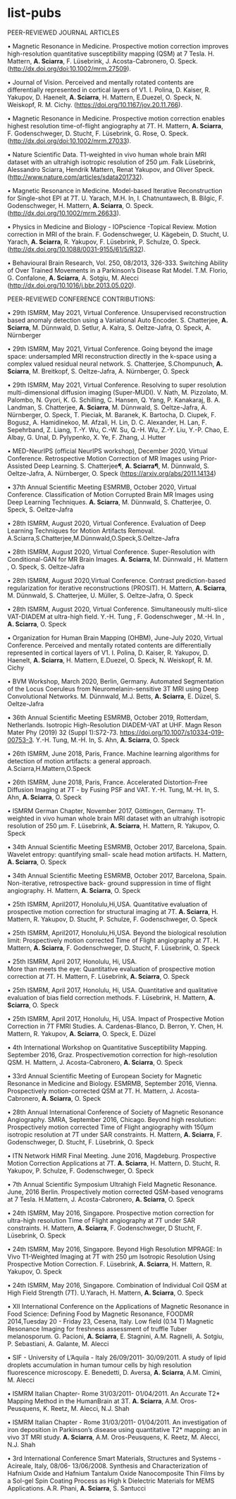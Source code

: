 # list-pubs
PEER-REVIEWED JOURNAL ARTICLES

• Magnetic Resonance in Medicine. 
Prospective motion correction improves high-resolution quantitative susceptibility mapping (QSM) at 7 Tesla. 
H. Mattern, **A. Sciarra**, F. Lüsebrink, J. Acosta-Cabronero, O. Speck. 
(http://dx.doi.org/doi:10.1002/mrm.27509).

• Journal of Vision. 
Perceived and mentally rotated contents are differentially represented in cortical layers of V1. 
I. Polina, D. Kaiser, R. Yakupov, D. Haenelt, **A. Sciarra**, H. Mattern, E.Duezel, O. Speck, N. Weiskopf, R. M. Cichy. 
(https://doi.org/10.1167/jov.20.11.766).

• Magnetic Resonance in Medicine. 
Prospective motion correction enables highest resolution time-of-flight angiography at 7T. 
H. Mattern, **A. Sciarra**, F. Godenschweger, D. Stucht, F. Lüsebrink, G. Rose, O. Speck. 
(http://dx.doi.org/doi:10.1002/mrm.27033).

• Nature Scientific Data. 
T1-weighted in vivo human whole brain MRI dataset with an ultrahigh isotropic resolution of 250 μm. 
Falk Lüsebrink, Alessandro Sciarra, Hendrik Mattern, Renat Yakupov, and Oliver Speck. 
(http://www.nature.com/articles/sdata201732).

• Magnetic Resonance in Medicine. 
Model-based Iterative Reconstruction for Single-shot EPI at 7T. 
U. Yarach, M.H. In, I. Chatnuntawech, B. Bilgic, F. Godenschweger, H. Mattern, **A. Sciarra**, O. Speck. 
(http://dx.doi.org/10.1002/mrm.26633).

• Physics in Medicine and Biology - IOPscience -Topical Review. 
Motion correction in MRI of the brain. 
F. Godenschweger, U. Kägebein, D. Stucht, U. Yarach, **A. Sciarra**, R. Yakupov, F. Lüsebrink, P. Schulze, O. Speck. 
(http://dx.doi.org/10.1088/0031-9155/61/5/R32).

• Behavioural Brain Research, Vol. 250, 08/2013, 326-333. 
Switching Ability of Over Trained Movements in a Parkinson’s Disease Rat Model. 
T.M. Florio, G. Confalone, **A. Sciarra**, A. Sotgiu, M. Alecci 
(http://dx.doi.org/10.1016/j.bbr.2013.05.020).


PEER-REVIEWED CONFERENCE CONTRIBUTIONS: 

• 29th ISMRM, May 2021, Virtual Conference. 
Unsupervised reconstruction based anomaly detection using a Variational Auto Encoder. 
S. Chatterjee, **A. Sciarra**, M. Dünnwald, D. Setlur, A. Kalra, S. Oeltze-Jafra, O. Speck, A. Nürnberger

• 29th ISMRM, May 2021, Virtual Conference. 
Going beyond the image space: undersampled MRI reconstruction directly in the k-space using a complex valued residual neural network. 
S. Chatterjee, S.Chompunuch, **A. Sciarra**, M. Breitkopf, S. Oeltze-Jafra, A. Nürnberger, O. Speck

• 29th ISMRM, May 2021, Virtual Conference. 
Resolving to super resolution multi-dimensional diffusion imaging (Super-MUDI). 
V. Nath, M. Pizzolato, M. Palombo, N. Gyori, K. G. Schilling, C. Hansen, Q. Yang, P. Kanakaraj, B. A. Landman, S. Chatterjee, **A. Sciarra**, M. Dünnwald,
S. Oeltze-Jafra, A. Nürnberger, O. Speck, T. Pieciak, M. Baranek, K. Bartocha, D. Ciupek, F. Bogusz, A. Hamidinekoo, M. Afzali, H. Lin, D. C.
Alexander, H. Lan, F. Sepehrband, Z. Liang, T.-Y. Wu, C.-W. Su, Q.-H. Wu, Z.-Y. Liu, Y.-P. Chao, E. Albay, G. Unal, D. Pylypenko, X. Ye, F. Zhang, J. Hutter

• MED-NeurIPS (official NeurIPS workshop), December 2020, Virtual Conference. 
Retrospective Motion Correction of MR Images using Prior-Assisted Deep Learning. 
S. Chatterjee¶, **A. Sciarra¶**, M. Dünnwald, S. Oeltze-Jafra, A. Nürnberger, O. Speck
(https://arxiv.org/abs/2011.14134)

• 37th Annual Scientific Meeting ESMRMB, October 2020, Virtual Conference. 
Classification of Motion Corrupted Brain MR Images using Deep Learning Techniques. 
**A. Sciarra**, M. Dünnwald, S. Chatterjee, O. Speck, S. Oeltze-Jafra

• 28th ISMRM, August 2020, Virtual Conference. 
Evaluation of Deep Learning Techniques for Motion Artifacts Removal. 
A.Sciarra,S.Chatterjee,M.Dünnwald,O.Speck,S.Oeltze-Jafra

• 28th ISMRM, August 2020, Virtual Conference. 
Super-Resolution with Conditional-GAN for MR Brain Images. 
**A. Sciarra**, M. Dünnwald , H. Mattern , O. Speck, S. Oeltze-Jafra

• 28th ISMRM, August 2020,Virtual Conference. 
Contrast prediction-based regularization for iterative reconstructions (PROSIT). 
H. Mattern, **A. Sciarra**, M. Dünnwald, S. Chatterjee, U. Müller, S. Oeltze-Jafra, O. Speck

• 28th ISMRM, August 2020, Virtual Conference. 
Simultaneously multi-slice VAT-DIADEM at ultra-high field. 
Y.-H. Tung , F. Godenschweger , M.-H. In , **A. Sciarra**, O. Speck

• Organization for Human Brain Mapping (OHBM), June-July 2020, Virtual Conference. 
Perceived and mentally rotated contents are differentially represented in cortical layers of V1. 
I. Polina, D. Kaiser, R. Yakupov, D. Haenelt, **A. Sciarra**, H. Mattern, E.Duezel, O. Speck, N. Weiskopf, R. M. Cichy

• BVM Workshop, March 2020, Berlin, Germany. 
Automated Segmentation of the Locus Coeruleus from Neuromelanin-sensitive 3T MRI using Deep Convolutional Networks. 
M. Dünnwald, M.J. Betts, **A. Sciarra**, E. Düzel, S. Oeltze-Jafra

• 36th Annual Scientific Meeting ESMRMB, October 2019, Rotterdam, Netherlands. 
Isotropic High-Resolution DIADEM-VAT at UHF. Magn Reson Mater Phy (2019) 32 (Suppl 1):S72-73. 
https://doi.org/10.1007/s10334-019-00753-3. 
Y.-H. Tung, M.-H. In, S. Ahn, **A. Sciarra**, O. Speck

• 26th ISMRM, June 2018, Paris, France. 
Machine learning algorithms for detection of motion artifacts: a general approach. 
A.Sciarra,H.Mattern,O.Speck

• 26th ISMRM, June 2018, Paris, France. 
Accelerated Distortion-Free Diffusion Imaging at 7T - by Fusing PSF and VAT. 
Y.-H. Tung, M.-H. In, S. Ahn, **A. Sciarra**, O. Speck

• ISMRM German Chapter, November 2017, Göttingen, Germany. 
T1-weighted in vivo human whole brain MRI dataset with an ultrahigh isotropic resolution of 250 μm. 
F. Lüsebrink, **A. Sciarra**, H. Mattern, R. Yakupov, O. Speck

• 34th Annual Scientific Meeting ESMRMB, October 2017, Barcelona, Spain. 
Wavelet entropy: quantifying small- scale head motion artifacts. 
H. Mattern, **A. Sciarra**, O. Speck

• 34th Annual Scientific Meeting ESMRMB, October 2017, Barcelona, Spain. 
Non-iterative, retrospective back- ground suppression in time of flight angiography. 
H. Mattern, **A. Sciarra**, O. Speck

• 25th ISMRM, April2017, Honolulu,Hi,USA. 
Quantitative evaluation of prospective motion correction for structural imaging at 7T. 
**A. Sciarra**, H. Mattern, R. Yakupov, D. Stucht, P. Schulze, F. Godenschweger, O. Speck

• 25th ISMRM, April2017, Honolulu,Hi,USA. 
Beyond the biological resolution limit: Prospectively motion corrected Time of Flight angiography at 7T. 
H. Mattern, **A. Sciarra**, F. Godenschweger, D. Stucht, F. Lüsebrink, O. Speck

• 25th ISMRM, April 2017, Honolulu, Hi, USA.  
More than meets the eye: Quantitative evaluation of prospective motion correction at 7T. 
H. Mattern, F. Lüsebrink, **A. Sciarra**, O. Speck

• 25th ISMRM, April 2017, Honolulu, Hi, USA. 
Quantitative and qualitative evaluation of bias field correction methods. 
F. Lüsebrink, H. Mattern, **A. Sciarra**, O. Speck

• 25th ISMRM, April 2017, Honolulu, Hi, USA. 
Impact of Prospective Motion Correction in 7T FMRI Studies. 
A. Cardenas-Blanco, D. Berron, Y. Chen, H. Mattern, R. Yakupov, **A. Sciarra**, O. Speck, E. Düzel

• 4th International Workshop on Quantitative Susceptibility Mapping. September 2016, Graz. 
Prospectivemotion correction for high-resolution QSM. 
H. Mattern, J. Acosta-Cabronero, **A. Sciarra**, O. Speck

• 33rd Annual Scientific Meeting of European Society for Magnetic Resonance in Medicine and Biology. ESMRMB, September 2016, Vienna. 
Prospectively motion-corrected QSM at 7T. 
H. Mattern, J. Acosta-Cabronero, **A. Sciarra**, O. Speck

• 28th Annual International Conference of Society of Magnetic Resonance Angiography. SMRA, September 2016, Chicago. 
Beyond high resolution: Prospectively motion corrected Time of Flight angiography with 150μm isotropic resolution at 7T under SAR constraints. 
H. Mattern, **A. Sciarra**, F. Godenschweger, D. Stucht, F. Lüsebrink, O. Speck

• ITN Network HiMR Final Meeting. June 2016, Magdeburg. 
Prospective Motion Correction Applications at 7T. 
**A. Sciarra**, H. Mattern, D. Stucht, R. Yakupov, P. Schulze, F. Godenschweger, O. Speck

• 7th Annual Scientific Symposium Ultrahigh Field Magnetic Resonance. June, 2016 Berlin. 
Prospectively motion corrected QSM-based venograms at 7 Tesla. 
H.Mattern, J. Acosta-Cabronero, **A. Sciarra**, O. Speck

• 24th ISMRM, May 2016, Singapore. 
Prospective motion correction for ultra-high resolution Time of Flight angiography at 7T under SAR constraints. 
H. Mattern, **A. Sciarra**, F. Godenschweger, D Stucht, F. Lüsebrink, O. Speck

• 24th ISMRM, May 2016, Singapore. 
Beyond High Resolution MPRAGE: In Vivo T1-Weighted Imaging at 7T with 250 μm Isotropic Resolution Using Prospective Motion Correction. 
F. Lüsebrink, **A. Sciarra**, H. Mattern, R. Yakupov, O. Speck

• 24th ISMRM, May 2016, Singapore. 
Combination of Individual Coil QSM at High Field Strength (7T). 
U.Yarach, H. Mattern, **A. Sciarra**, O. Speck

• XII International Conference on the Applications of Magnetic Resonance in Food Science: 
Defining Food by Magnetic Resonance, FOODMR 2014,Tuesday 20 - Friday 23, Cesena, Italy. 
Low field (0.14 T) Magnetic Resonance Imaging for freshness assessment of truffle Tuber melanosporum. 
G. Pacioni, **A. Sciarra**, E. Stagnini, A.M. Ragnelli, A. Sotgiu, P. Sebastiani, A. Galante, M. Alecci

• SIF - University of L’Aquila - Italy 26/09/2011- 30/09/2011. 
A study of lipid droplets accumulation in human tumour cells by high resolution fluorescence microscopy. 
E. Benedetti, D. Aversa, **A. Sciarra**, A.M. Cimini, M. Alecci

• ISMRM Italian Chapter- Rome 31/03/2011- 01/04/2011. 
An Accurate T2* Mapping Method in the HumanBrain at 3T. 
**A. Sciarra**, A.M. Oros-Peusquens, K. Reetz, M. Alecci, N.J. Shah

• ISMRM Italian Chapter - Rome 31/03/2011- 01/04/2011. 
An investigation of iron deposition in Parkinson’s disease using quantitative T2* mapping: an in vivo 3T MRI study. 
**A. Sciarra**, A.M. Oros-Peusquens, K. Reetz, M. Alecci, N.J. Shah

• 3rd International Conference Smart Materials, Structures and Systems - Acireale, Italy, 08/06- 13/06/2008. 
Synthesis and Characterization of Hafnium Oxide and Hafnium Tantalum Oxide Nanocomposite Thin Films 
by a Sol-gel Spin Coating Process as High k Dielectric Materials for MEMS Applications. 
A.R. Phani, **A. Sciarra**, S. Santucci
